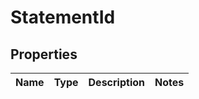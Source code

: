 
# StatementId

## Properties
Name | Type | Description | Notes
------------ | ------------- | ------------- | -------------



